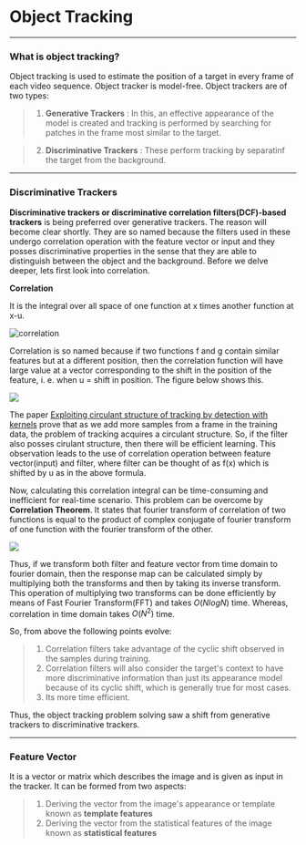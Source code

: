 # Object Tracking
-------

### What is object tracking?

Object tracking is used to estimate the position of a target in every frame
of each video sequence. Object tracker is model-free.
Object trackers are of two types:
> 1) **Generative Trackers** : In this, an effective appearance of the model is created and tracking is performed by searching for patches in the frame most similar to the target.

> 2) **Discriminative Trackers** : These perform tracking by separatinf the target from the background.
--------

### Discriminative Trackers

**Discriminative trackers or discriminative correlation filters(DCF)-based trackers** is being preferred over generative trackers. The reason will become clear shortly.
They are so named because the filters used in these undergo correlation operation with the feature vector or input and they posses discriminative properties in the sense that they are able to distinguish between the object and the background. Before we delve deeper, lets first look into correlation.

**Correlation**

It is the integral over all space of one function at x times another function at x-u.

![correlation](https://raw.githubusercontent.com/GeniGaus/ML_ObjectTracking/master/assets/correlation.gif)

Correlation is so named because if two functions f and g contain similar features but at a different position, then the correlation function will have large value at a vector corresponding to the shift in the position of the feature, i. e. when u = shift in position. The figure below shows this.

![](https://raw.githubusercontent.com/GeniGaus/ML_ObjectTracking/master/assets/correlation_graph.gif)

The paper [Exploiting circulant structure of tracking by detection with kernels](http://www.robots.ox.ac.uk/~joao/publications/henriques_eccv2012.pdf) prove that as we add more samples from a frame in the training data, the problem of tracking acquires a circulant structure. So, if the filter also posses cirulant structure, then there will be efficient learning. This observation leads to the use of correlation operation between feature vector(input) and filter, where filter can be thought of as f(x) which is shifted by u as in the above formula.

Now, calculating this correlation integral can be time-consuming and inefficient for real-time scenario. This problem can be overcome by **Correlation Theorem**. It states that fourier transform of correlation of two functions is equal to the product of complex conjugate of fourier transform of one function with the fourier transform of the other.

![](https://raw.githubusercontent.com/GeniGaus/ML_ObjectTracking/master/assets/corrtheorem.gif)

Thus, if we transform both filter and feature vector from time domain to fourier domain, then the response map can be calculated simply by multiplying both the transforms and then by taking its inverse transform. This operation of multiplying two transforms can be done efficiently by means of Fast Fourier Transform(FFT) and takes $O(NlogN)$ time. Whereas, correlation in time domain takes $O(N^2)$ time.

So, from above the following points evolve:
> 1) Correlation filters take advantage of the cyclic shift observed in the samples during training.
> 2) Correlation filters will also consider the target's context to have more discriminative information than just its appearance model because of its cyclic shift, which is generally true for most cases.
> 3) Its more time efficient.

Thus, the object tracking problem solving saw a shift from generative trackers to discriminative trackers.

-----------

### Feature Vector

It is a vector or matrix which describes the image and is given as input in the tracker. It can be formed from two aspects:
> 1) Deriving the vector from the image's appearance or template known as **template features**
> 2) Deriving the vector from the statistical features of the image known as **statistical features**
